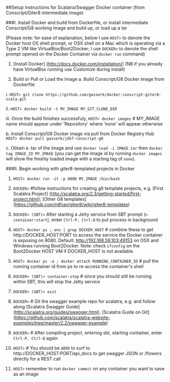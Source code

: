 ##Setup instructions for Scalatra/Swagger Docker container (from Conscript/Giter8 intermediate image)

###I. Install Docker and build from Dockerfile, or install intermediate Conscript/G8 working image and build up, or  load up a tar

(Please note: for ease of explanation, below I use `HOST>` to denote the Docker host OS shell prompt, or OSX shell on a Mac which is operating via a Type 2 VM like VirtualBox/Boot2Docker; I use `DOCKER>` to denote the shell prompt opened on the Docker Container via `docker run` command)

1. [Install Docker] (http://docs.docker.com/installation/) (NB if you already have VirtualBox running use Customize during  install)

2. Build or Pull or Load the Image
 a. Build Conscript/G8 Docker image from Dockerfile

  i. `HOST> git clone https://github.com/gasserk/docker-conscript-giter8-scala.git`
  
  ii. `HOST> docker build -t MY_IMAGE MY_GIT_CLONE_DIR`
  
  iii. Once the build finishes successfuly, 
    `HOST> docker images` # MY_IMAGE name should appear under 'Repository' where 'none' will appear otherwise

  b. Install Conscript/G8 Docker image via pull from Docker Registry Hub
    `HOST> docker pull gasserk/jdk7-conscript-g8`

  c. Obtain a .tar of the image and use `docker load -i IMAGE.tar` then `docker tag IMAGE_ID MY_IMAGE` (you can get the image id by running `docker images` will show the freshly loaded image with a starting tag of `none`).

###II.  Begin working with giter8-templated projects in Docker

 1. `HOST> docker run -it -p 8080 MY_IMAGE /bin/bash`

 2. `DOCKER>` #follow instructions for creating g8 template projects, e.g. [First Scalatra Project] (http://scalatra.org/2.3/getting-started/first-project.html); [Other G8 templates] (https://github.com/n8han/giter8/wiki/giter8-templates)

 3. `DOCKER> (SBT)>` After starting a Jetty service from SBT prompt (`> container:start`), 
 enter `Ctrl-P, Ctrl-Q` to put process in background

 4. `HOST> docker ps ; env | grep DOCKER_HOST` # combine these to get http://DOCKER_HOST:PORT to access the
 service the Docker container is exposing on 8080. Default: http://192.168.59.103:49153 on OSX and Windows running Boot2Docker.  Note: check `ifconfig` on the Boot2Docker HOST VM if DOCKER_HOST is not available.

 5. `HOST> docker ps -a ; docker attach RUNNING_CONTAINER_ID` # pull the running container id from ps to
 re-access the container's shell

 6. `DOCKER> (SBT)> container:stop` # since you should still be running within SBT, this will stop the Jetty service

 7. `DOCKER> (SBT)> exit`

 8. `DOCKER>` # Git the swagger example repo for scalatra, e.g. and follow along [Scalatra Swagger Guide] (http://scalatra.org/guides/swagger.html), [Scalatra Guide on Git] (https://github.com/scalatra/scalatra-website-examples/tree/master/2.2/swagger-example) 

 9. `DOCKER>` # After compiling project, entering sbt, starting container, enter `Ctrl-P, Ctrl-Q` again

 10. `HOST>` # You should be able to surf to http://DOCKER_HOST:PORT/api_docs to get swagger JSON or 
 /flowers directly for a REST call
 
 11. `HOST>` remember to run `docker commit` on any container you want to save as an image
